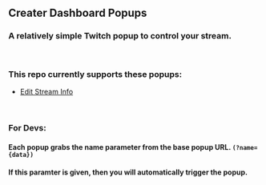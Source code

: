 ## Creater Dashboard Popups
### A relatively simple Twitch popup to control your stream.

<p>&nbsp;</p>

### This repo currently supports these popups:
 - [Edit Stream Info](./EditStreamInfo.html)

<p>&nbsp;</p>

### For Devs:
#### Each popup grabs the name parameter from the base popup URL. `(?name={data})`
#### If this paramter is given, then you will automatically trigger the popup.
